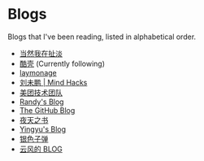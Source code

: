 # Blogs

Blogs that I've been reading, listed in alphabetical order.

- [当然我在扯淡](http://www.yinwang.org/)
- [酷壳](https://coolshell.cn/) (Currently following)
- [laymonage](https://laymonage.com/)
- [刘未鹏 | Mind Hacks](https://mindhacks.cn/)
- [美团技术团队](https://tech.meituan.com/)
- [Randy's Blog](https://lutaonan.com/)
- [The GitHub Blog](https://github.blog/)
- [夜天之书](https://www.tisonkun.org/)
- [Yingyu's Blog](https://wingu.se/)
- [银色子弹](https://silverrainz.me/)
- [云风的 BLOG](https://codingnow.com/)
